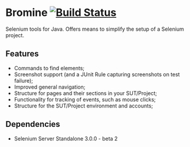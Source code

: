 # Bromine [![Build Status](https://travis-ci.org/Thibstars/Bromine.svg)](https://travis-ci.org/Thibstars/Bromine)
Selenium tools for Java. Offers means to simplify the setup of a Selenium project.

## Features
- Commands to find elements;
- Screenshot support (and a JUnit Rule capturing screenshots on test failure);
- Improved general navigation;
- Structure for pages and their sections in your SUT/Project;
- Functionality for tracking of events, such as mouse clicks;
- Structure for the SUT/Project environment and accounts;

## Dependencies
- Selenium Server Standalone 3.0.0 - beta 2